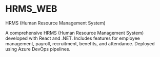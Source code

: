 # HRMS_WEB

HRMS (Human Resource Management System)

A comprehensive HRMS (Human Resource Management System) developed with React and .NET. Includes features for employee management, payroll, recruitment, benefits, and attendance. Deployed using Azure DevOps pipelines.


